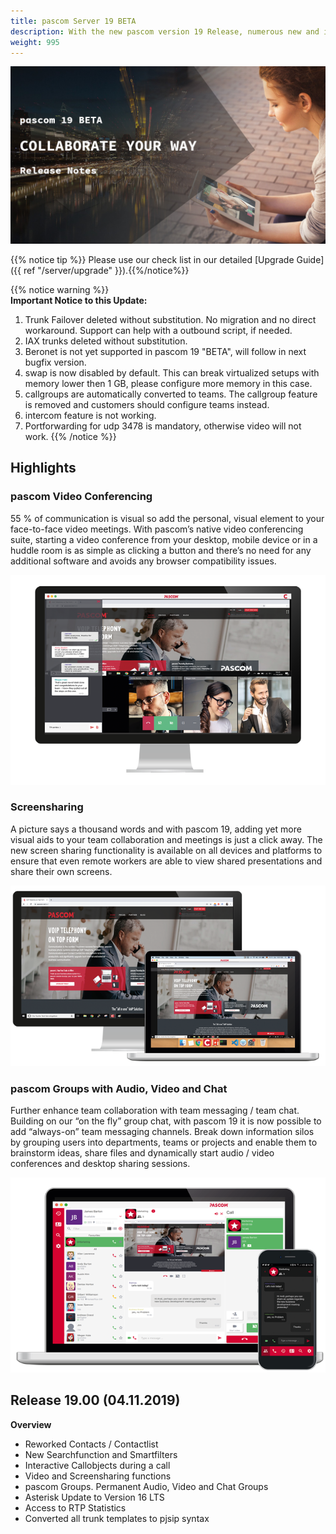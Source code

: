 ```yaml
---
title: pascom Server 19 BETA
description: With the new pascom version 19 Release, numerous new and improved functions are now available
weight: 995
---
```

![Highlights](pascom19_highlights.jpg)

{{% notice tip %}}
Please use our check list in our detailed [Upgrade Guide]({{ ref "/server/upgrade" }}).{{%/notice%}}

{{% notice warning %}}  
**Important Notice to this Update:**     
1. Trunk Failover deleted without substitution. No migration and no direct workaround. Support can help with a outbound script, if needed.   
2. IAX trunks deleted without substitution.   
3. Beronet is not yet supported in pascom 19 "BETA", will follow in next bugfix version.  
4. swap is now disabled by default. This can break virtualized setups with memory lower then 1 GB, please configure more memory in this case.  
5. callgroups are automatically converted to teams. The callgroup feature is removed and customers should configure teams instead.  
6. intercom feature is not working.  
7. Portforwarding for udp 3478 is mandatory, otherwise video will not work.
{{% /notice %}}


## Highlights

### pascom Video Conferencing 

55 % of communication is visual so add the personal, visual element to your face-to-face video meetings. With pascom’s native video conferencing suite, starting a video conference from your desktop, mobile device or in a huddle room is as simple as clicking a button and there’s no need for any additional software and avoids any browser compatibility issues.

![Video Conferences](pascom-19-video-desktop-conference.png)

### Screensharing

A picture says a thousand words and with pascom 19, adding yet more visual aids to your team collaboration and meetings is just a click away. The new screen sharing functionality is available on all devices and platforms to ensure that even remote workers are able to view shared presentations and share their own screens.

![Screensharing](pascom-screen-sharing.png)

### pascom Groups with Audio, Video and Chat

Further enhance team collaboration with team messaging / team chat. Building on our “on the fly” group chat, with pascom 19 it is now possible to add “always-on” team messaging channels. Break down information silos by grouping users into departments, teams or projects and enable them to brainstorm ideas, share files and dynamically start audio / video conferences and desktop sharing sessions.

![pasocm Gruppen](pascom-team-chat.png)

## Release 19.00 (04.11.2019)

**Overview**

- Reworked Contacts / Contactlist
- New Searchfunction and Smartfilters
- Interactive Callobjects during a call
- Video and Screensharing functions
- pascom Groups. Permanent Audio, Video and Chat Groups
- Asterisk Update to Version 16 LTS
- Access to RTP Statistics
- Converted all trunk templates to pjsip syntax